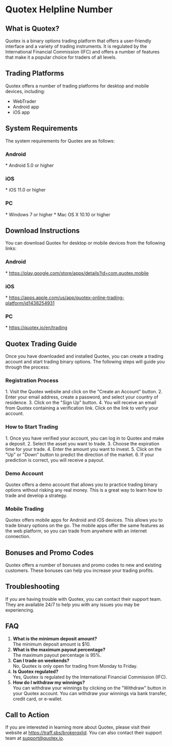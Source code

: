 # Quotex Helpline Number

## What is Quotex?

Quotex is a binary options trading platform that offers a user-friendly
interface and a variety of trading instruments. It is regulated by the
International Financial Commission (IFC) and offers a number of features
that make it a popular choice for traders of all levels.

## Trading Platforms

Quotex offers a number of trading platforms for desktop and mobile
devices, including:

-   WebTrader
-   Android app
-   iOS app

## System Requirements

The system requirements for Quotex are as follows:

### Android

\* Android 5.0 or higher

### iOS

\* iOS 11.0 or higher

### PC

\* Windows 7 or higher \* Mac OS X 10.10 or higher

## Download Instructions

You can download Quotex for desktop or mobile devices from the following
links:

### Android

\* https://play.google.com/store/apps/details?id=com.quotex.mobile

### iOS

\*
https://apps.apple.com/us/app/quotex-online-trading-platform/id1438254931

### PC

\* https://quotex.io/en/trading

## Quotex Trading Guide

Once you have downloaded and installed Quotex, you can create a trading
account and start trading binary options. The following steps will guide
you through the process:

### Registration Process

1\. Visit the Quotex website and click on the "Create an Account"
button. 2. Enter your email address, create a password, and select your
country of residence. 3. Click on the "Sign Up" button. 4. You
will receive an email from Quotex containing a verification link. Click
on the link to verify your account.

### How to Start Trading

1\. Once you have verified your account, you can log in to Quotex and
make a deposit. 2. Select the asset you want to trade. 3. Choose the
expiration time for your trade. 4. Enter the amount you want to invest.
5. Click on the "Up" or "Down" button to predict the
direction of the market. 6. If your prediction is correct, you will
receive a payout.

### Demo Account

Quotex offers a demo account that allows you to practice trading binary
options without risking any real money. This is a great way to learn how
to trade and develop a strategy.

### Mobile Trading

Quotex offers mobile apps for Android and iOS devices. This allows you
to trade binary options on the go. The mobile apps offer the same
features as the web platform, so you can trade from anywhere with an
internet connection.

## Bonuses and Promo Codes

Quotex offers a number of bonuses and promo codes to new and existing
customers. These bonuses can help you increase your trading profits.

## Troubleshooting

If you are having trouble with Quotex, you can contact their support
team. They are available 24/7 to help you with any issues you may be
experiencing.

## FAQ

1.  **What is the minimum deposit amount?**\
    The minimum deposit amount is \$10.
2.  **What is the maximum payout percentage?**\
    The maximum payout percentage is 95%.
3.  **Can I trade on weekends?**\
    No, Quotex is only open for trading from Monday to Friday.
4.  **Is Quotex regulated?**\
    Yes, Quotex is regulated by the International Financial Commission
    (IFC).
5.  **How do I withdraw my winnings?**\
    You can withdraw your winnings by clicking on the "Withdraw"
    button in your Quotex account. You can withdraw your winnings via
    bank transfer, credit card, or e-wallet.

## Call to Action

If you are interested in learning more about Quotex, please visit their
website at https://traff.sbs/brokerqxlid. You can also contact their
support team at support@quotex.io.

